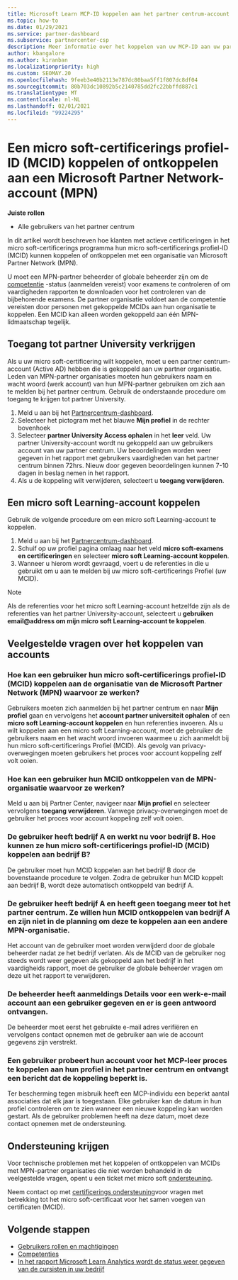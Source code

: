 ```yaml
---
title: Microsoft Learn MCP-ID koppelen aan het partner centrum-account
ms.topic: how-to
ms.date: 01/29/2021
ms.service: partner-dashboard
ms.subservice: partnercenter-csp
description: Meer informatie over het koppelen van uw MCP-ID aan uw partner centrum-account, zodat uw bedrijf de paden voor training en leren kan zien die u hebt genomen voor de vaardig heden.
author: kbangalore
ms.author: kiranban
ms.localizationpriority: high
ms.custom: SEOMAY.20
ms.openlocfilehash: 9feeb3e40b2113e787dc80baa5ff1f807dc8df04
ms.sourcegitcommit: 80b703dc10892b5c2140785dd2fc22bbffd887c1
ms.translationtype: MT
ms.contentlocale: nl-NL
ms.lasthandoff: 02/01/2021
ms.locfileid: "99224295"
---
```

# <a name="link-or-unlink-a-microsoft-certification-profile-id-mcid-to-a-microsoft-partner-network-mpn-account"></a>Een micro soft-certificerings profiel-ID (MCID) koppelen of ontkoppelen aan een Microsoft Partner Network-account (MPN)

**Juiste rollen**

- Alle gebruikers van het partner centrum

In dit artikel wordt beschreven hoe klanten met actieve certificeringen in het micro soft-certificerings programma hun micro soft-certificerings profiel-ID (MCID) kunnen koppelen of ontkoppelen met een organisatie van Microsoft Partner Network (MPN).

U moet een MPN-partner beheerder of globale beheerder zijn om de [competentie](https://partner.microsoft.com/pcv/partnership/competencies) -status (aanmelden vereist) voor examens te controleren of om vaardigheden rapporten te downloaden voor het controleren van de bijbehorende examens. De partner organisatie voldoet aan de competentie vereisten door personen met gekoppelde MCIDs aan hun organisatie te koppelen. Een MCID kan alleen worden gekoppeld aan één MPN-lidmaatschap tegelijk.

## <a name="get-partner-university-access"></a>Toegang tot partner University verkrijgen

Als u uw micro soft-certificering wilt koppelen, moet u een partner centrum-account (Active AD) hebben die is gekoppeld aan uw partner organisatie. Leden van MPN-partner organisaties moeten hun gebruikers naam en wacht woord (werk account) van hun MPN-partner gebruiken om zich aan te melden bij het partner centrum.
Gebruik de onderstaande procedure om toegang te krijgen tot partner University.

1. Meld u aan bij het [Partnercentrum-dashboard](https://partner.microsoft.com/dashboard/).
2. Selecteer het pictogram met het blauwe **Mijn profiel** in de rechter bovenhoek
3. Selecteer **partner University Access ophalen** in het **leer** veld.
Uw partner University-account wordt nu gekoppeld aan uw gebruikers account van uw partner centrum. Uw beoordelingen worden weer gegeven in het rapport met gebruikers vaardigheden van het partner centrum binnen 72hrs. Nieuw door gegeven beoordelingen kunnen 7-10 dagen in beslag nemen in het rapport.
4. Als u de koppeling wilt verwijderen, selecteert u **toegang verwijderen**.

## <a name="associate-a-microsoft-learning-account"></a>Een micro soft Learning-account koppelen

Gebruik de volgende procedure om een micro soft Learning-account te koppelen. 

1. Meld u aan bij het [Partnercentrum-dashboard](https://partner.microsoft.com/dashboard/).
2. Schuif op uw profiel pagina omlaag naar het veld **micro soft-examens en certificeringen** en selecteer **micro soft Learning-account koppelen**.
3. Wanneer u hierom wordt gevraagd, voert u de referenties in die u gebruikt om u aan te melden bij uw micro soft-certificerings Profiel (uw MCID).

>[!NOTE]
>Als de referenties voor het micro soft Learning-account hetzelfde zijn als de referenties van het partner University-account, selecteert u **gebruiken email@address om mijn micro soft Learning-account te koppelen**.

## <a name="frequently-asked-questions-about-linking-accounts"></a>Veelgestelde vragen over het koppelen van accounts

### <a name="how-can-a-user-link-their-microsoft-certification-profile-id-mcid-with-the-microsoft-partner-network-mpn-organization-they-work-for"></a>Hoe kan een gebruiker hun micro soft-certificerings profiel-ID (MCID) koppelen aan de organisatie van de Microsoft Partner Network (MPN) waarvoor ze werken?

Gebruikers moeten zich aanmelden bij het partner centrum en naar **Mijn profiel** gaan en vervolgens het **account partner universiteit ophalen** of een **micro soft Learning-account koppelen** en hun referenties invoeren. Als u wilt koppelen aan een micro soft Learning-account, moet de gebruiker de gebruikers naam en het wacht woord invoeren waarmee u zich aanmeldt bij hun micro soft-certificerings Profiel (MCID). Als gevolg van privacy-overwegingen moeten gebruikers het proces voor account koppeling zelf volt ooien.  

### <a name="how-can-a-user-unlink-their-mcid-from-the-mpn-organization-they-work-for"></a>Hoe kan een gebruiker hun MCID ontkoppelen van de MPN-organisatie waarvoor ze werken?

Meld u aan bij Partner Center, navigeer naar **Mijn profiel** en selecteer vervolgens **toegang verwijderen**. Vanwege privacy-overwegingen moet de gebruiker het proces voor account koppeling zelf volt ooien.

### <a name="the-user-left-company-a-and-now-works-for-company-b-how-can-they-link-their-microsoft-certification-profile-id-mcid-with-company-b"></a>De gebruiker heeft bedrijf A en werkt nu voor bedrijf B. Hoe kunnen ze hun micro soft-certificerings profiel-ID (MCID) koppelen aan bedrijf B?

De gebruiker moet hun MCID koppelen aan het bedrijf B door de bovenstaande procedure te volgen. Zodra de gebruiker hun MCID koppelt aan bedrijf B, wordt deze automatisch ontkoppeld van bedrijf A.

### <a name="the-user-left-company-a-and-no-longer-has-access-to-partner-center-they-want-to-unlink-their-mcid-from-company-a-and-are-not-planning-to-link-it-with-another-mpn-organization-at-the-moment"></a>De gebruiker heeft bedrijf A en heeft geen toegang meer tot het partner centrum. Ze willen hun MCID ontkoppelen van bedrijf A en zijn niet in de planning om deze te koppelen aan een andere MPN-organisatie.

Het account van de gebruiker moet worden verwijderd door de globale beheerder nadat ze het bedrijf verlaten. Als de MCID van de gebruiker nog steeds wordt weer gegeven als gekoppeld aan het bedrijf in het vaardigheids rapport, moet de gebruiker de globale beheerder vragen om deze uit het rapport te verwijderen.

### <a name="the-admin-provided-sign-in-details-for-a-work-email-account-to-a-user-and-they-have-had-no-response"></a>De beheerder heeft aanmeldings Details voor een werk-e-mail account aan een gebruiker gegeven en er is geen antwoord ontvangen.

De beheerder moet eerst het gebruikte e-mail adres verifiëren en vervolgens contact opnemen met de gebruiker aan wie de account gegevens zijn verstrekt.

### <a name="a-user-tries-to-associate-their-mcp-learning-account-to-their-profile-in-partner-center-and-receives-a-message-that-their-association-is-limited"></a>Een gebruiker probeert hun account voor het MCP-leer proces te koppelen aan hun profiel in het partner centrum en ontvangt een bericht dat de koppeling beperkt is.

Ter bescherming tegen misbruik heeft een MCP-individu een beperkt aantal associaties dat elk jaar is toegestaan. Elke gebruiker kan de datum in hun profiel controleren om te zien wanneer een nieuwe koppeling kan worden gestart. Als de gebruiker problemen heeft na deze datum, moet deze contact opnemen met de ondersteuning.  

## <a name="how-to-get-support"></a>Ondersteuning krijgen

Voor technische problemen met het koppelen of ontkoppelen van MCIDs met MPN-partner organisaties die niet worden behandeld in de veelgestelde vragen, opent u een ticket met micro soft [ondersteuning](https://partner.microsoft.com/support).

Neem contact op met [certificerings ondersteuning](https://aka.ms/mcpforum)voor vragen met betrekking tot het micro soft-certificaat voor het samen voegen van certificaten (MCID).

## <a name="next-steps"></a>Volgende stappen

- [Gebruikers rollen en machtigingen](https://docs.microsoft.com/partner-center/permissions-overview)
- [Competenties](https://partner.microsoft.com/membership/competencies)
- [In het rapport Microsoft Learn Analytics wordt de status weer gegeven van de cursisten in uw bedrijf](ms-learn-analytics.md)